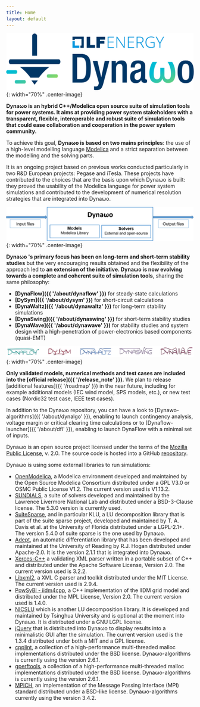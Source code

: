 ```yaml
---
title: Home
layout: default
---
```

<!--
    Except where otherwise noted, content in this website is Copyright (c)
    2015-2019, RTE (http://www.rte-france.com) and licensed under a
    CC-BY-4.0 (https://creativecommons.org/licenses/by/4.0/)
    license. All rights reserved.
-->

![image](assets/images/Dynawo-Logo-Color.png){: width="70%" .center-image}

**Dyna&omega;o is an hybrid C++/Modelica open source suite of simulation tools for power systems. It aims at providing power system stakeholders with a transparent, flexible, interoperable and robust suite of simulation tools that could ease collaboration and cooperation in the power system community.**

To achieve this goal, **Dyna&omega;o is based on two mains principles**: the use of a high-level modelling language [Modelica](https://modelica.org/) and a strict separation between the modelling and the solving parts. 

It is an ongoing project based on previous works conducted particularly in two R\&D European projects: Pegase and iTesla. These projects have contributed to the choices that are the basis upon which Dyna&omega;o is built: they proved the usability of the Modelica language for power system simulations and contributed to the development of numerical resolution strategies that are integrated into Dyna&omega;o.

![image](assets/images/DynawoModelSolverLight.png){: width="70%" .center-image}

**Dyna&omega;o 's primary focus has been on long-term and short-term stability studies** but the very encouraging results obtained and the flexibility of the approach led to **an extension of the initiative. Dyna&omega;o  is now evolving towards a complete and coherent suite of simulation tools**, sharing the same philosophy:
  - **[DynaFlow]({{ '/about/dynaflow' }})** for steady-state calculations
  - **[DySym]({{ '/about/dysym' }})** for short-circuit calculations
  - **[DynaWaltz]({{ '/about/dynawaltz' }})** for long-term stability simulations
  - **[DynaSwing]({{ '/about/dynaswing' }})** for short-term stability studies
  - **[DynaWave]({{ '/about/dynawave' }})** for stability studies and system design with a high-penetration of power-electronics based components (quasi-EMT)

![image](assets/images/DynawoLogos.png){: width="70%" .center-image}

**Only validated models, numerical methods and test cases are included into the [official release]({{ '/release_note' }}).** We plan to release [additional features]({{ '/roadmap' }}) in the near future, including for example additional models (IEC wind model, SPS models, etc.), or new test cases (Nordic32 test case, IEEE test cases).

In addition to the Dyna&omega;o repository, you can have a look to [Dynawo-algorithms]({{ '/about/dynalgo' }}), enabling to launch contingency analysis, voltage margin  or critical clearing time calculations or to [Dynaflow-launcher]({{ '/about/dfl' }}), enabling to launch DynaFlow with a minimal set of inputs.

Dyna&omega;o is an open source project licensed under the terms of the [Mozilla Public License](http://mozilla.org/MPL/2.0), v. 2.0.
The source code is hosted into a GitHub [repository](https://github.com/dynawo/dynawo).

Dyna&omega;o is using some external libraries to run simulations:
* [OpenModelica](https://www.openmodelica.org/), a Modelica environment developed and maintained by the Open Source Modelica Consortium distributed under a GPL V3.0 or OSMC Public License V1.2. The current version used is V1.13.2.
* [SUNDIALS](https://computation.llnl.gov/projects/sundials), a suite of solvers developed and maintained by the Lawrence Livermore National Lab and distributed under a BSD-3-Clause license. The 5.3.0 version is currently used.
* [SuiteSparse](http://faculty.cse.tamu.edu/davis/suitesparse.html), and in particular KLU, a LU decomposition library that is part of the suite sparse project, developed and maintained by T. A. Davis et al. at the University of Florida distributed under a LGPL-2.1+. The version 5.4.0 of suite sparse is the one used by Dyna&omega;o.
* [Adept](http://www.met.reading.ac.uk/clouds/adept/), an automatic differentiation library that has been developed and maintained at the University of Reading by R.J. Hogan distributed under Apache-2.0. It is the version 2.1.1 that is integrated into Dyna&omega;o.
* [Xerces-C++](http://xerces.apache.org/xerces-c/) a validating XML parser written in a portable subset of C++ and distributed under the Apache Software License, Version 2.0. The current version used is 3.2.2.
* [Libxml2](http://xmlsoft.org/), a XML C parser and toolkit distributed under the MIT License. The current version used is 2.9.4.
* [PowSyBl - iidm4cpp](https://www.powsybl.org/pages/documentation/developer/repositories/powsybl-iidm4cpp.html), a C++ implementation of the IIDM grid model and distributed under the MPL License, Version 2.0. The current version used is 1.4.0.
* [NICSLU](http://nicslu.weebly.com/) which is another LU decomposition library. It is developed and maintained by Tsinghua University and is optional at the moment into Dyna&omega;o. It is distributed under a GNU LGPL license.
* [jQuery](https://jquery.com/) that is distributed into Dyna&omega;o to display results into a minimalistic GUI after the simulation. The current version used is the 1.3.4 distributed under both a MIT and a GPL license.
* [cpplint](https://github.com/google/styleguide/tree/gh-pages/cpplint), a collection of a high-performance multi-threaded malloc implementations distributed under the BSD license. Dynaωo-algorithms is currently using the version 2.6.1.
* [gperftools](https://github.com/gperftools/gperftools), a collection of a high-performance multi-threaded malloc implementations distributed under the BSD license. Dynaωo-algorithms is currently using the version 2.6.1.
* [MPICH](https://www.mpich.org/), an implementation of the Message Passing Interface (MPI) standard distributed under a BSD-like license. Dynaωo-algorithms currently using the version 3.4.2.
